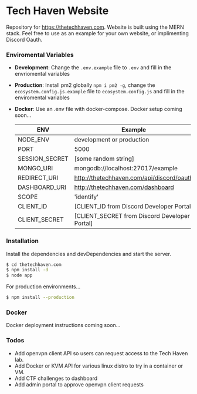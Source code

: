 # Tech Haven Website

Repository for https://thetechhaven.com. Website is built using the MERN stack. Feel free to use as an example for your own website, or implimenting Discord Oauth.

### Enviromental Variables

- **Development**: Change the `.env.example` file to `.env` and fill in the envriomental variables
- **Production**: Install pm2 globally `npm i pm2 -g`, change the `ecosystem.config.js.example` file to `ecosystem.config.js` and fill in the enviromental variables
- **Docker**: Use an .env file with docker-compose. Docker setup coming soon...

  | ENV            | Example                                       |
  | -------------- | --------------------------------------------- |
  | NODE_ENV       | development or production                     |
  | PORT           | 5000                                          |
  | SESSION_SECRET | [some random string]                          |
  | MONGO_URI      | mongodb://localhost:27017/example             |
  | REDIRECT_URI   | http://thetechhaven.com/api/discord/oauth     |
  | DASHBOARD_URI  | http://thetechhaven.com/dashboard             |
  | SCOPE          | 'identify'                                    |
  | CLIENT_ID      | [CLIENT_ID from Discord Developer Portal]     |
  | CLIENT_SECRET  | [CLIENT_SECRET from Discord Developer Portal] |

### Installation

Install the dependencies and devDependencies and start the server.

```sh
$ cd thetechhaven.com
$ npm install -d
$ node app
```

For production environments...

```sh
$ npm install --production
```

### Docker

Docker deployment instructions coming soon...

### Todos

- Add openvpn client API so users can request access to the Tech Haven lab.
- Add Docker or KVM API for various linux distro to try in a container or VM.
- Add CTF challenges to dashboard
- Add admin portal to approve openvpn client requests
